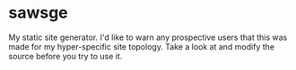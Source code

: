 # sawsge
My static site generator. I'd like to warn any prospective users that this was
made for my hyper-specific site topology. Take a look at and modify the source
before you try to use it.
